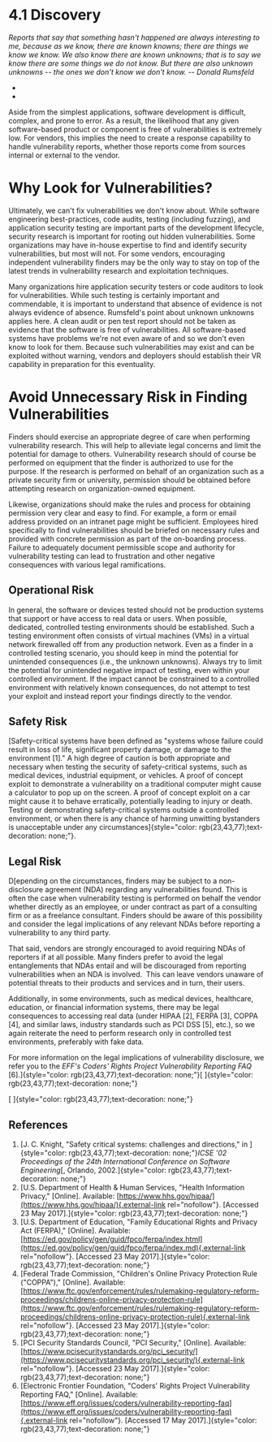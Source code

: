 # 4.1 Discovery 

*Reports that say that something hasn\'t happened are always interesting
to me, because as we know, there are known knowns; there are things we
know we know. We also know there are known unknowns; that is to say we
know there are some things we do not know. But there are also unknown
unknowns -- the ones we don\'t know we don\'t know.* *-- Donald
Rumsfeld*

*
*

Aside from the simplest applications, software development is difficult,
complex, and prone to error. As a result, the likelihood that any given
software-based product or component is free of vulnerabilities is
extremely low. For vendors, this implies the need to create a response
capability to handle vulnerability reports, whether those reports come
from sources internal or external to the vendor.

# Why Look for Vulnerabilities?

Ultimately, we can\'t fix vulnerabilities we don\'t know about. While
software engineering best-practices, code audits, testing (including
fuzzing), and application security testing are important parts of the
development lifecycle, security research is important for rooting out
hidden vulnerabilities. Some organizations may have in-house expertise
to find and identify security vulnerabilities, but most will not. For
some vendors, encouraging independent vulnerability finders may be the
only way to stay on top of the latest trends in vulnerability research
and exploitation techniques.

Many organizations hire application security testers or code auditors to
look for vulnerabilities. While such testing is certainly important and
commendable, it is important to understand that absence of evidence is
not always evidence of absence. Rumsfeld\'s point about unknown unknowns
applies here. A clean audit or pen test report should not be taken as
evidence that the software is free of vulnerabilities. All
software-based systems have problems we\'re not even aware of and so we
don\'t even know to look for them. Because such vulnerabilities may
exist and can be exploited without warning, vendors and deployers should
establish their VR capability in preparation for this eventuality.

# Avoid Unnecessary Risk in Finding Vulnerabilities

Finders should exercise an appropriate degree of care when performing
vulnerability research. This will help to alleviate legal concerns and
limit the potential for damage to others.
Vulnerability research should of course be performed on equipment that
the finder is authorized to use for the purpose. If the research is
performed on behalf of an organization such as a private security firm
or university, permission should be obtained before attempting research
on organization-owned equipment. 

Likewise, organizations should make the rules and process for obtaining
permission very clear and easy to find. For example, a form or email
address provided on an intranet page might be sufficient. Employees
hired specifically to find vulnerabilities should be briefed on
necessary rules and provided with concrete permission as part of the
on-boarding process. Failure to adequately document permissible scope
and authority for vulnerability testing can lead to frustration and
other negative consequences with various legal ramifications.

## Operational Risk

In general, the software or devices tested should not be production
systems that support or have access to real data or users. When
possible, dedicated, controlled testing environments should be
established. Such a testing environment often consists of virtual
machines (VMs) in a virtual network firewalled off from any production
network. Even as a finder in a controlled testing scenario, you should
keep in mind the potential for unintended consequences (i.e., the
unknown unknowns). Always try to limit the potential for unintended
negative impact of testing, even within your controlled environment. If
the impact cannot be constrained to a controlled environment with
relatively known consequences, do not attempt to test your exploit and
instead report your findings directly to the vendor.

## Safety Risk

[Safety-critical systems have been defined as \"systems whose failure
could result in loss of life, significant property damage, or damage to
the environment \[1\].\" A high degree of caution is both appropriate
and necessary when testing the security of safety-critical systems, such
as medical devices, industrial equipment, or vehicles. A proof of
concept exploit to demonstrate a vulnerability on a traditional computer
might cause a calculator to pop up on the screen. A proof of concept
exploit on a car might cause it to behave erratically, potentially
leading to injury or death. Testing or demonstrating safety-critical
systems outside a controlled environment, or when there is any chance of
harming unwitting bystanders is unacceptable under any
circumstances]{style="color: rgb(23,43,77);text-decoration: none;"}.

## Legal Risk

D[epending on the circumstances, finders may be subject to a
non-disclosure agreement (NDA) regarding any vulnerabilities found. This
is often the case when vulnerability testing is performed on behalf the
vendor whether directly as an employee, or under contract as part of a
consulting firm or as a freelance consultant. Finders should be aware of
this possibility and consider the legal implications of any relevant
NDAs before reporting a vulnerability to any third party.

That said, vendors are strongly encouraged to avoid requiring NDAs of
reporters if at all possible. Many finders prefer to avoid the legal
entanglements that NDAs entail and will be discouraged from reporting
vulnerabilities when an NDA is involved.  This can leave vendors unaware
of potential threats to their products and services and in turn, their
users.

Additionally, in some environments, such as medical devices, healthcare,
education, or financial information systems, there may be legal
consequences to accessing real data (under HIPAA \[2\], FERPA \[3\],
COPPA \[4\], and similar laws, industry standards such as PCI DSS \[5\],
etc.), so we again reiterate the need to perform research only in
controlled test environments, preferably with fake data.

For more information on the legal implications of vulnerability
disclosure, we refer you to the *EFF\'s Coders\' Rights Project
Vulnerability Reporting FAQ*
\[6\].]{style="color: rgb(23,43,77);text-decoration: none;"}[
]{style="color: rgb(23,43,77);text-decoration: none;"}



[
]{style="color: rgb(23,43,77);text-decoration: none;"}

## References

1.  [J. C. Knight, \"Safety critical systems: challenges and
    directions,\" in
    ]{style="color: rgb(23,43,77);text-decoration: none;"}*ICSE \'02
    Proceedings of the 24th International Conference on Software
    Engineering*[, Orlando,
    2002.]{style="color: rgb(23,43,77);text-decoration: none;"}
2.  [U.S. Department of Health & Human Services, \"Health Information
    Privacy,\" \[Online\]. Available:
    [https://www.hhs.gov/hipaa/](https://www.hhs.gov/hipaa/){.external-link
    rel="nofollow"}. \[Accessed 23 May
    2017\].]{style="color: rgb(23,43,77);text-decoration: none;"}
3.  [U.S. Department of Education, \"Family Educational Rights and
    Privacy Act (FERPA),\" \[Online\]. Available:
    [https://ed.gov/policy/gen/guid/fpco/ferpa/index.html](https://ed.gov/policy/gen/guid/fpco/ferpa/index.md){.external-link
    rel="nofollow"}. \[Accessed 23 May
    2017\].]{style="color: rgb(23,43,77);text-decoration: none;"}
4.  [Federal Trade Commission, \"Children\'s Online Privacy Protection
    Rule (\"COPPA\"),\" \[Online\]. Available:
    [https://www.ftc.gov/enforcement/rules/rulemaking-regulatory-reform-proceedings/childrens-online-privacy-protection-rule](https://www.ftc.gov/enforcement/rules/rulemaking-regulatory-reform-proceedings/childrens-online-privacy-protection-rule){.external-link
    rel="nofollow"}. \[Accessed 23 May
    2017\].]{style="color: rgb(23,43,77);text-decoration: none;"}
5.  [PCI Security Standards Council, \"PCI Security,\" \[Online\].
    Available:
    [https://www.pcisecuritystandards.org/pci_security/](https://www.pcisecuritystandards.org/pci_security/){.external-link
    rel="nofollow"}. \[Accessed 23 May
    2017\].]{style="color: rgb(23,43,77);text-decoration: none;"}
6.  [Electronic Frontier Foundation, \"Coders\' Rights Project
    Vulnerability Reporting FAQ,\" \[Online\]. Available:
    [https://www.eff.org/issues/coders/vulnerability-reporting-faq](https://www.eff.org/issues/coders/vulnerability-reporting-faq){.external-link
    rel="nofollow"}. \[Accessed 17 May
    2017\].]{style="color: rgb(23,43,77);text-decoration: none;"}

